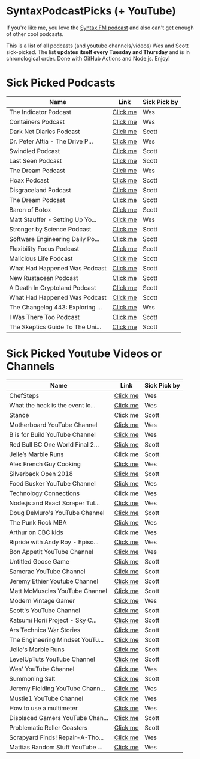 # SyntaxPodcastPicks (+ YouTube)
If you're like me, you love the [Syntax.FM podcast](https://syntax.fm) and also can't get enough of other cool podcasts. 

This is a list of all podcasts (and youtube channels/videos) Wes and Scott sick-picked. 
The list **updates itself every Tuesday and Thursday** and is in chronological order. Done with GitHub Actions and Node.js. Enjoy!

<!-- dynamic_content_below -->
# Sick Picked Podcasts

Name | Link | Sick Pick by
--- | --- | ---
The Indicator Podcast | [Click me](https://www.npr.org/sections/money/567724614/the-indicator) | Wes
Containers Podcast | [Click me](https://medium.com/containers) | Wes
Dark Net Diaries Podcast | [Click me](https://darknetdiaries.com/) | Scott
Dr. Peter Attia - The Drive P... | [Click me](https://peterattiamd.com/podcast/) | Wes
Swindled Podcast | [Click me](http://swindledpodcast.com/) | Scott
Last Seen Podcast | [Click me](https://www.wbur.org/lastseen) | Scott
The Dream Podcast | [Click me](https://www.thedream.fm/) | Wes
Hoax Podcast | [Click me](https://podcasts.apple.com/us/podcast/hoax/id1354226895) | Scott
Disgraceland Podcast | [Click me](https://www.disgracelandpod.com/) | Scott
The Dream Podcast | [Click me](https://www.stitcher.com/podcast/stitcher/the-dream) | Scott
Baron of Botox | [Click me](https://podcasts.apple.com/us/podcast/the-baron-of-botox/id1493450409) | Scott
Matt Stauffer - Setting Up Yo... | [Click me](https://mattstauffer.com/blog/setting-up-your-webcam-lights-and-audio-for-remote-work-podcasting-videos-and-streaming/) | Wes
Stronger by Science Podcast | [Click me](https://www.strongerbyscience.com/podcast/) | Scott
Software Engineering Daily Po... | [Click me](https://softwareengineeringdaily.com/) | Scott
Flexibility Focus Podcast | [Click me](https://anchor.fm/flexibility-focus) | Scott
Malicious Life Podcast | [Click me](https://malicious.life/) | Scott
What Had Happened Was Podcast | [Click me](https://podcasts.apple.com/us/podcast/what-had-happened-was/id1520209791) | Scott
New Rustacean Podcast | [Click me](https://newrustacean.com/) | Scott
A Death In Cryptoland Podcast | [Click me](https://www.cbc.ca/listen/cbc-podcasts/904-a-death-in-cryptoland) | Scott
What Had Happened Was Podcast | [Click me](https://starburns.audio/podcasts/what-had-happened-was/) | Scott
The Changelog 443: Exploring ... | [Click me](https://changelog.com/podcast/443) | Wes
I Was There Too Podcast | [Click me](https://www.earwolf.com/show/i-was-there-too/) | Scott
The Skeptics Guide To The Uni... | [Click me](https://www.theskepticsguide.org/podcasts/episode-844) | Scott
# Sick Picked Youtube Videos or Channels

Name | Link | Sick Pick by
--- | --- | ---
ChefSteps | [Click me](https://www.youtube.com/user/chefsteps) | Wes
What the heck is the event lo... | [Click me](https://www.youtube.com/watch?v=8aGhZQkoFbQ) | Wes
Stance | [Click me](https://www.youtube.com/user/stanceelements) | Scott
Motherboard YouTube Channel | [Click me](https://www.youtube.com/user/MotherboardTV) | Wes
B is for Build YouTube Channel | [Click me](https://www.youtube.com/channel/UCl4-WBRqWA2MlxmZorKOV7w) | Wes
Red Bull BC One World Final 2... | [Click me](https://www.youtube.com/watch?v=N3jwdh-6Bi0) | Scott
Jelle’s Marble Runs | [Click me](https://www.youtube.com/channel/UCYJdpnjuSWVOLgGT9fIzL0g) | Scott
Alex French Guy Cooking | [Click me](https://www.youtube.com/user/FrenchGuyCooking) | Wes
Silverback Open 2018 | [Click me](https://www.youtube.com/playlist?list=PLipSUxfAla6D257xn14FgxHaFUyKDMY14) | Scott
Food Busker YouTube Channel | [Click me](https://www.youtube.com/foodbusker) | Wes
Technology Connections | [Click me](https://www.youtube.com/channel/UCy0tKL1T7wFoYcxCe0xjN6Q/videos?flow=grid&view=0&sort=p) | Wes
Node.js and React Scraper Tut... | [Click me](https://www.youtube.com/watch?v=rWc0xqroY4U&list=PLu8EoSxDXHP4xVFdNGakvzJ1OUQ6S_3l3) | Wes
Doug DeMuro's YouTube Channel | [Click me](https://www.youtube.com/channel/UCsqjHFMB_JYTaEnf_vmTNqg) | Scott
The Punk Rock MBA | [Click me](https://www.youtube.com/channel/UCjewxGh1Gx5i5Uzxn0v-TPw) | Wes
Arthur on CBC kids | [Click me](https://www.youtube.com/playlist?list=ELpoA-uHf0-f_86wCagoDcsg) | Wes
Ripride with Andy Roy - Episo... | [Click me](https://www.youtube.com/watch?v=4z_1IjBVlSc) | Wes
Bon Appetit YouTube Channel | [Click me](https://www.youtube.com/channel/UCbpMy0Fg74eXXkvxJrtEn3w) | Wes
Untitled Goose Game | [Click me](https://www.youtube.com/watch?v=9LL2AtHo1gk) | Scott
Samcrac YouTube Channel | [Click me](https://www.youtube.com/channel/UCtn2hU9HKYQAgDtwrhux7Sw) | Scott
Jeremy Ethier Youtube Channel | [Click me](https://www.youtube.com/channel/UCERm5yFZ1SptUEU4wZ2vJvw) | Scott
Matt McMuscles YouTube Channel | [Click me](https://www.youtube.com/channel/UCiP_FwGyJQ_6P8k5ON5mncQ) | Scott
Modern Vintage Gamer | [Click me](https://www.youtube.com/channel/UCjFaPUcJU1vwk193mnW_w1w) | Wes
Scott's YouTube Channel | [Click me](https://www.youtube.com/user/LevelUpTuts/videos) | Scott
Katsumi Horii Project - Sky C... | [Click me](https://www.youtube.com/watch?v=ypdnSS0La7s) | Scott
Ars Technica War Stories | [Click me](https://www.youtube.com/playlist?list=PLKBPwuu3eCYkScmqpD9xE7UZsszweVO0n) | Scott
The Engineering Mindset YouTu... | [Click me](https://www.youtube.com/channel/UCk0fGHsCEzGig-rSzkfCjMw) | Scott
Jelle's Marble Runs | [Click me](https://www.youtube.com/channel/UCYJdpnjuSWVOLgGT9fIzL0g) | Scott
LevelUpTuts YouTube Channel | [Click me](https://www.youtube.com/user/LevelUpTuts) | Scott
Wes' YouTube Channel | [Click me](https://www.youtube.com/wesbos) | Wes
Summoning Salt | [Click me](https://www.youtube.com/channel/UCtUbO6rBht0daVIOGML3c8w) | Scott
Jeremy Fielding YouTube Chann... | [Click me](https://www.youtube.com/channel/UC_SLthyNX_ivd-dmsFgmJVg) | Wes
Mustie1 YouTube Channel | [Click me](https://www.youtube.com/user/mustie1) | Wes
How to use a multimeter | [Click me](https://www.youtube.com/watch?v=TdUK6RPdIrA) | Wes
Displaced Gamers YouTube Chan... | [Click me](https://www.youtube.com/c/DisplacedGamers) | Scott
Problematic Roller Coasters | [Click me](https://www.youtube.com/watch?v=x_j0p_0Lvao&list=PL-gC-PDnDt6SAt8sPgFjghDkRt4yWQ_Qt) | Scott
Scrapyard Finds! Repair-A-Tho... | [Click me](https://www.youtube.com/watch?v=bHeii834ujs) | Wes
Mattias Random Stuff YouTube ... | [Click me](https://www.youtube.com/watch?v=1L2ef1CP-yw) | Wes